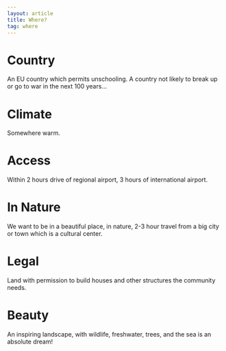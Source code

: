 ```yaml
---
layout: article
title: Where?
tag: where
---
```

# Country
An EU country which permits unschooling. A country not likely to break up or go to war in the next 100 years...

# Climate
Somewhere warm.

# Access
Within 2 hours drive of regional airport, 3 hours of international airport.

# In Nature
We want to be in a beautiful place, in nature, 2-3 hour travel from a big city or town which is a cultural center. 

# Legal
Land with permission to build houses and other structures the community  needs.

# Beauty
An inspiring landscape, with wildlife, freshwater, trees, and the sea is an absolute dream!
